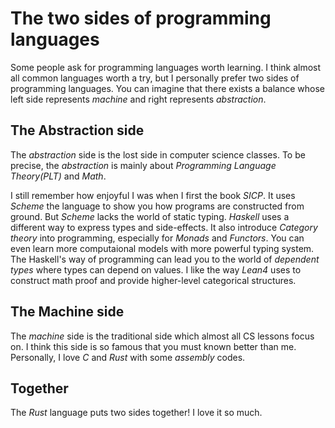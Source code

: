 # The two sides of programming languages

Some people ask for programming languages worth learning.
I think almost all common languages worth a try, but I personally prefer two sides of programming languages.
You can imagine that there exists a balance whose left side represents *machine* and right represents *abstraction*.

## The **Abstraction** side
The *abstraction* side is the lost side in computer science classes.
To be precise, the *abstraction* is mainly about *Programming Language Theory(PLT)* and *Math*.

I still remember how enjoyful I was when I first the book *SICP*.
It uses *Scheme* the language to show you how programs are constructed from ground.
But *Scheme* lacks the world of static typing.
*Haskell* uses a different way to express types and side-effects.
It also introduce *Category theory* into programming, especially for *Monads* and *Functors*.
You can even learn more computaional models with more powerful typing system. 
The Haskell's way of programming can lead you to the world of *dependent types* where types can depend on values.
I like the way *Lean4* uses to construct math proof and provide higher-level categorical structures.

## The **Machine** side
The *machine* side is the traditional side which almost all CS lessons focus on.
I think this side is so famous that you must known better than me.
Personally, I love *C* and *Rust* with some *assembly* codes.

## Together
The *Rust* language puts two sides together!
I love it so much.
